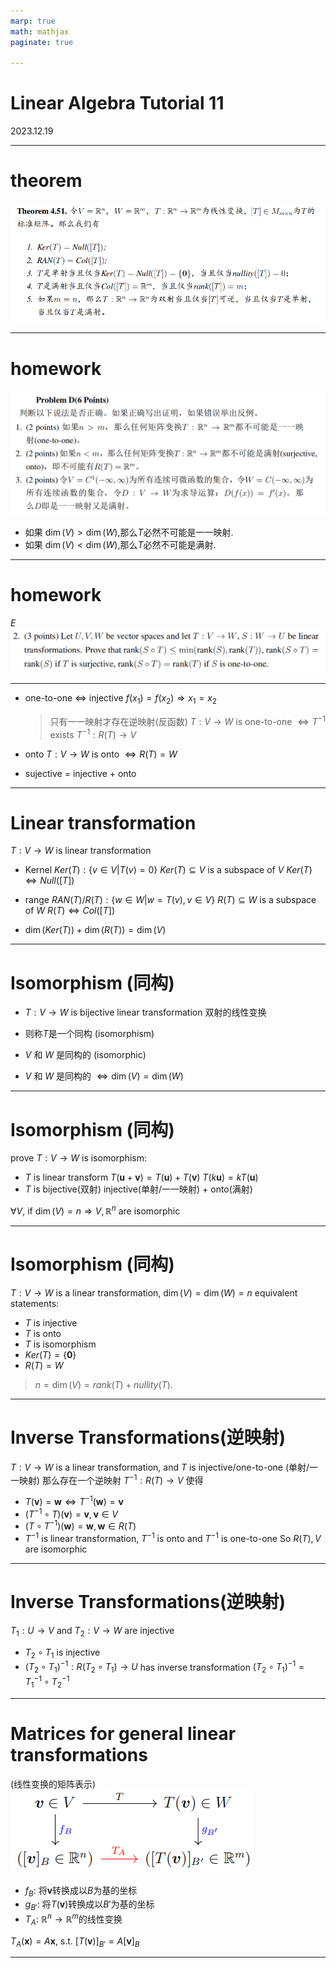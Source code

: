 ```yaml
---
marp: true
math: mathjax
paginate: true

---
```


# Linear Algebra Tutorial 11
2023.12.19

---

# theorem
![](./img/theorem.png)

---

# homework
![](./img/D.png)

- 如果 $\dim(V) > \dim(W)$,那么$T$必然不可能是一一映射.
- 如果 $\dim(V) < \dim(W)$,那么$T$必然不可能是满射.

---

# homework

$E$
![](./img/E.png)

---

- one-to-one $\Leftrightarrow$ injective
$f(x_1) = f(x_2) \Rightarrow x_1 = x_2$
  > 只有一一映射才存在逆映射(反函数)
$T:V\to W$ is one-to-one $\Leftrightarrow T^{-1}$ exists
$T^{-1}: R(T)\to V$

- onto
    $T:V\to W$ is onto $\Leftrightarrow R(T) = W$

- sujective = injective + onto

---

# Linear transformation
$T:V\to W$ is linear transformation

- Kernel
  $Ker(T): \{v\in V|T(v) = 0\}$
  $Ker(T)\subseteq V$ is a subspace of $V$
  $Ker(T)\Leftrightarrow Null([T])$

- range
  $RAN(T) / R(T): \{w\in W|w = T(v), v\in V\}$
  $R(T) \subseteq W$ is a subspace of $W$
  $R(T) \Leftrightarrow Col([T])$

- $\dim(Ker(T)) + \dim(R(T)) = \dim(V)$

---

# Isomorphism (同构)
- $T:V\to W$ is bijective linear transformation
双射的线性变换

- 则称$T$是一个同构 (isomorphism)
- $V$ 和 $W$ 是同构的 (isomorphic)
- $V$ 和 $W$ 是同构的 $\Leftrightarrow \dim(V) = \dim(W)$

---

# Isomorphism (同构)
prove $T:V\to W$ is isomorphism:
- $T$ is linear transform
  $T(\mathbf{u}+\mathbf{v})=T(\mathbf{u})+T(\mathbf{v})$
  $T(k\mathbf{u})=kT(\mathbf{u})$
- $T$ is bijective(双射)
  injective(单射/一一映射) + onto(满射)

$\forall V$, if $\dim(V)=n\Rightarrow V,\mathbb{R}^n$ are isomorphic

---

# Isomorphism (同构)
$T:V\to W$ is a linear transformation, $\dim(V) = \dim(W)=n$
equivalent statements:
- $T$ is injective
- $T$ is onto
- $T$ is isomorphism
- $Ker(T) = \{\mathbf{0}\}$
- $R(T) = W$

> $n =\dim(V ) = rank(T) + nullity(T)$.

---

# Inverse Transformations(逆映射)
$T:V\to W$ is a linear transformation, and $T$ is injective/one-to-one (单射/一一映射)
那么存在一个逆映射 $T^{-1}:R(T)\to V$ 使得
- $T(\mathbf{v}) = \mathbf{w} \Leftrightarrow T^{-1}(\mathbf{w}) = \mathbf{v}$
- $(T^{-1}\circ T)(\mathbf{v}) = \mathbf{v}, \mathbf{v}\in V$
- $(T\circ T^{-1})(\mathbf{w}) = \mathbf{w}, \mathbf{w}\in R(T)$
- $T^{-1}$ is linear transformation, $T^{-1}$ is onto and $T^{-1}$ is one-to-one
  So $R(T), V$ are isomorphic

---

# Inverse Transformations(逆映射)
$T_1:U\to V$ and $T_2:V\to W$ are injective
- $T_2\circ T_1$ is injective
- $(T_2\circ T_1)^{-1}: R(T_2\circ T_1)\to U$ has inverse transformation
  $(T_2\circ T_1)^{-1} = T_1^{-1}\circ T_2^{-1}$

---

# Matrices for general linear transformations 
(线性变换的矩阵表示)
![w:20cm](./img/matrix.png)

- $f_B$: 将$\mathbf{v}$转换成以$B$为基的坐标
- $g_{B'}$: 将$T(\mathbf{v})$转换成以$B'$为基的坐标
- $T_A$: $\mathbb{R}^n\to\mathbb{R}^m$的线性变换

$T_A(\mathbf{x})=A\mathbf{x}$, s.t. $[T(\mathbf{v})]_{B'}=A[\mathbf{v}]_{B}$

---

